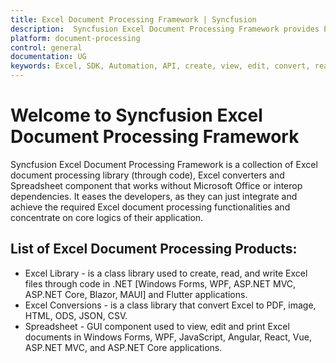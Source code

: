 ```yaml
---
title: Excel Document Processing Framework | Syncfusion
description:  Syncfusion Excel Document Processing Framework provides Excel document processing library (through code), Excel converters and Spreadsheet component that works without Microsoft Office dependencies.
platform: document-processing
control: general
documentation: UG
keywords: Excel, SDK, Automation, API, create, view, edit, convert, read
---
```


# Welcome to Syncfusion Excel Document Processing Framework

Syncfusion Excel Document Processing Framework is a collection of Excel document processing library (through code), Excel converters and Spreadsheet component that works without Microsoft Office or interop dependencies. It eases the developers, as they can just integrate and achieve the required Excel document processing functionalities and concentrate on core logics of their application.


## List of Excel Document Processing Products:

* Excel Library - is a class library used to create, read, and write Excel files through code in .NET [Windows Forms, WPF, ASP.NET MVC, ASP.NET Core, Blazor, MAUI] and Flutter applications.
* Excel Conversions - is a class library that convert Excel to PDF, image, HTML, ODS, JSON, CSV.
* Spreadsheet - GUI component used to view, edit and print Excel documents in Windows Forms, WPF, JavaScript, Angular, React, Vue, ASP.NET MVC, and ASP.NET Core applications.

